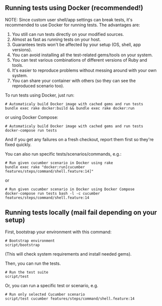 ## Running tests using Docker (recommended!)

NOTE: Since custom user shell/app settings can break tests, it's recommended
to use Docker for running tests. The advantages are:

1. You still can run tests directly on your modified sources.
2. Almost as fast as running tests on your host.
3. Guarantees tests won't be affected by your setup (OS, shell, app versions).
4. You can avoid installing all the test-related gems/tools on your system.
5. You can test various combinations of different versions of Ruby and tools.
6. It's easier to reproduce problems without messing around with your own system.
7. You can share your container with others (so they can see the reproduced scenario too).

To run tests using Docker, just run:

    # Automaticaly build Docker image with cached gems and run tests
    bundle exec rake docker:build && bundle exec rake docker:run

or using Docker Compose:

    # Automaticaly build Docker image with cached gems and run tests
    docker-compose run tests

And if you get any failures on a fresh checkout, report them first so they're
fixed quickly.

You can also run specific tests/scenarios/commands, e.g.:

    # Run given cucumber scenario in Docker using rake
    bundle exec rake "docker:run[cucumber features/steps/command/shell.feature:14]"

or

    # Run given cucumber scenario in Docker using Docker Compose
    docker-compose run tests bash -l -c cucumber features/steps/command/shell.feature:14

## Running tests locally (mail fail depending on your setup)

First, bootstrap your environment with this command:

    # Bootstrap environment
    script/bootstrap

(This will check system requirements and install needed gems).

Then, you can run the tests.

    # Run the test suite
    script/test

Or, you can run a specific test or scenario, e.g.

    # Run only selected Cucumber scenario
    script/test cucumber features/steps/command/shell.feature:14
